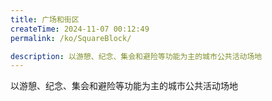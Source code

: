 ```yaml
---
title: 广场和街区
createTime: 2024-11-07 00:12:49
permalink: /ko/SquareBlock/

description: 以游憩、纪念、集会和避险等功能为主的城市公共活动场地
---
```


以游憩、纪念、集会和避险等功能为主的城市公共活动场地